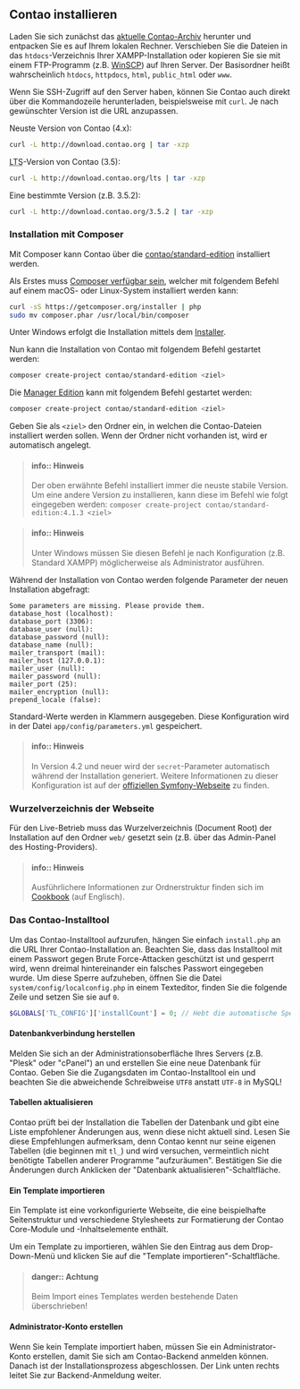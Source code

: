 ## Contao installieren

Laden Sie sich zunächst das [aktuelle Contao-Archiv][1] herunter und entpacken
Sie es auf Ihrem lokalen Rechner. Verschieben Sie die Dateien in das
`htdocs`-Verzeichnis Ihrer XAMPP-Installation oder kopieren Sie sie mit einem
FTP-Programm (z.B. [WinSCP][2]) auf Ihren Server. Der Basisordner heißt 
wahrscheinlich `htdocs`, `httpdocs`, `html`, `public_html` oder `www`.

Wenn Sie SSH-Zugriff auf den Server haben, können Sie Contao auch direkt
über die Kommandozeile herunterladen, beispielsweise mit `curl`. Je nach
gewünschter Version ist die URL anzupassen.

Neuste Version von Contao (4.x):
```bash
curl -L http://download.contao.org | tar -xzp
```

<abbr title="Long Term Support">LTS</abbr>-Version von Contao (3.5):
```bash
curl -L http://download.contao.org/lts | tar -xzp
```

Eine bestimmte Version (z.B. 3.5.2):
```bash
curl -L http://download.contao.org/3.5.2 | tar -xzp
```


### Installation mit Composer

Mit Composer kann Contao über die [contao/standard-edition][3] installiert
werden.

Als Erstes muss [Composer verfügbar sein][4], welcher mit folgendem Befehl
auf einem macOS- oder Linux-System installiert werden kann:

```bash
curl -sS https://getcomposer.org/installer | php
sudo mv composer.phar /usr/local/bin/composer
```

Unter Windows erfolgt die Installation mittels dem [Installer][5].

Nun kann die Installation von Contao mit folgendem Befehl gestartet werden:

```bash
composer create-project contao/standard-edition <ziel>
```
Die [Manager Edition][8] kann mit folgendem Befehl gestartet werden:
```bash
composer create-project contao/standard-edition <ziel>
```

Geben Sie als `<ziel>` den Ordner ein, in welchen die Contao-Dateien
installiert werden sollen. Wenn der Ordner nicht vorhanden ist, wird er
automatisch angelegt.

> #### info:: Hinweis
> Der oben erwähnte Befehl installiert immer die neuste stabile Version.
> Um eine andere Version zu installieren, kann diese im Befehl wie folgt eingegeben
> werden: `composer create-project contao/standard-edition:4.1.3 <ziel>`

<!-- Quote break -->

> #### info:: Hinweis
> Unter Windows müssen Sie diesen Befehl je nach Konfiguration
> (z.B. Standard XAMPP) möglicherweise als Administrator ausführen.

Während der Installation von Contao werden folgende Parameter der neuen
Installation abgefragt:

```
Some parameters are missing. Please provide them.
database_host (localhost):
database_port (3306):
database_user (null):
database_password (null):
database_name (null):
mailer_transport (mail):
mailer_host (127.0.0.1):
mailer_user (null):
mailer_password (null):
mailer_port (25):
mailer_encryption (null):
prepend_locale (false):
```

Standard-Werte werden in Klammern ausgegeben. Diese Konfiguration wird in der
Datei `app/config/parameters.yml` gespeichert.

> #### info:: Hinweis 
> In Version 4.2 und neuer wird der `secret`-Parameter automatisch
> während der Installation generiert. 
> Weitere Informationen zu dieser Konfiguration ist auf der
> [offiziellen Symfony-Webseite][6] zu finden.


### Wurzelverzeichnis der Webseite

Für den Live-Betrieb muss das Wurzelverzeichnis (Document Root) der Installation
auf den Ordner `web/` gesetzt sein (z.B. über das Admin-Panel des Hosting-Providers).

> #### info:: Hinweis
> Ausführlichere Informationen zur Ordnerstruktur finden sich im [Cookbook][7]
> (auf Englisch).


### Das Contao-Installtool

Um das Contao-Installtool aufzurufen, hängen Sie einfach `install.php`
an die URL Ihrer Contao-Installation an. Beachten Sie, dass das Installtool mit
einem Passwort gegen Brute Force-Attacken geschützt ist und gesperrt wird, wenn
dreimal hintereinander ein falsches Passwort eingegeben wurde. Um diese Sperre
aufzuheben, öffnen Sie die Datei `system/config/localconfig.php` in einem
Texteditor, finden Sie die folgende Zeile und setzen Sie sie auf `0`.

```php
$GLOBALS['TL_CONFIG']['installCount'] = 0; // Hebt die automatische Sperre auf
```


#### Datenbankverbindung herstellen

Melden Sie sich an der Administrationsoberfläche Ihres Servers (z.B. "Plesk"
oder "cPanel") an und erstellen Sie eine neue Datenbank für Contao. Geben Sie
die Zugangsdaten im Contao-Installtool ein und beachten Sie die abweichende
Schreibweise `UTF8` anstatt `UTF-8` in MySQL!


#### Tabellen aktualisieren

Contao prüft bei der Installation die Tabellen der Datenbank und gibt eine
Liste empfohlener Änderungen aus, wenn diese nicht aktuell sind. Lesen Sie diese
Empfehlungen aufmerksam, denn Contao kennt nur seine eigenen Tabellen (die
beginnen mit `tl_`) und wird versuchen, vermeintlich nicht benötigte Tabellen
anderer Programme "aufzuräumen". Bestätigen Sie die Änderungen durch Anklicken
der "Datenbank aktualisieren"-Schaltfläche.


#### Ein Template importieren

Ein Template ist eine vorkonfigurierte Webseite, die eine beispielhafte
Seitenstruktur und verschiedene Stylesheets zur Formatierung der Contao
Core-Module und -Inhaltselemente enthält.

Um ein Template zu importieren, wählen Sie den Eintrag aus dem Drop-Down-Menü
und klicken Sie auf die "Template importieren"-Schaltfläche.

> #### danger:: Achtung
> Beim Import eines Templates werden bestehende Daten überschrieben!


#### Administrator-Konto erstellen

Wenn Sie kein Template importiert haben, müssen Sie ein Administrator-Konto
erstellen, damit Sie sich am Contao-Backend anmelden können. Danach ist der
Installationsprozess abgeschlossen. Der Link unten rechts leitet Sie zur
Backend-Anmeldung weiter.


[1]: https://contao.org/de/download.html
[2]: http://www.winscp.net
[3]: https://github.com/contao/standard-edition
[4]: https://getcomposer.org/download/
[5]: https://getcomposer.org/doc/00-intro.md#using-the-installer
[6]: http://symfony.com/doc/current/reference/configuration/framework.html#secret
[7]: https://docs.contao.org/books/cookbook/en/folder-structure.html
[8]: https://contao.org/de/news/release-der-contao-managed-edition.html
